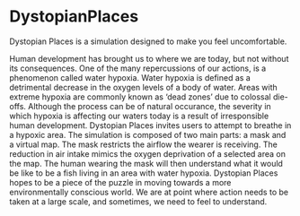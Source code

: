 # DystopianPlaces

Dystopian Places is a simulation designed to make you feel
uncomfortable.

Human development has brought us to where we are today, but not without its
consequences. One of the many repercussions of our actions, is a phenomenon
called water hypoxia.
Water hypoxia is defined as a detrimental decrease in the oxygen levels of a body
of water. Areas with extreme hypoxia are commonly known as ‘dead zones’ due to
colossal die-offs. Although the process can be of natural occurance, the severity in
which hypoxia is affecting our waters today is a result of irresponsible human development.
Dystopian Places invites users to attempt to breathe in a hypoxic area. The simulation is
composed of two main parts: a mask and a virtual map. The mask restricts the airflow the
wearer is receiving. The reduction in air intake mimics the oxygen deprivation of a selected
area on the map. The human wearing the mask will then understand what it would be like to
be a fish living in an area with water hypoxia.
Dystopian Places hopes to be a piece of the puzzle in moving towards a more environmentally
conscious world. We are at point where action needs to be taken at a large scale, and sometimes,
we need to feel to understand.
